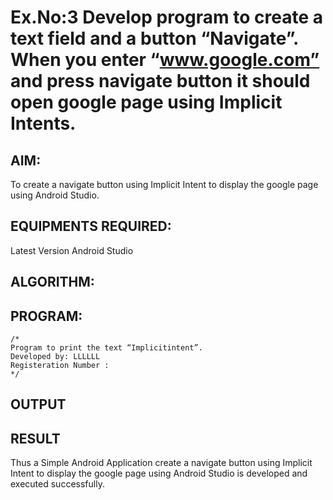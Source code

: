 # Ex.No:3 Develop program to create a text field and a button “Navigate”. When you enter “www.google.com” and press navigate button it should open google page using Implicit Intents.


## AIM:

To create a navigate button using Implicit Intent to display the google page using Android Studio.

## EQUIPMENTS REQUIRED:

Latest Version Android Studio

## ALGORITHM:



## PROGRAM:
```
/*
Program to print the text “Implicitintent”.
Developed by: LLLLLL
Registeration Number :
*/
```

## OUTPUT




## RESULT
Thus a Simple Android Application create a navigate button using Implicit Intent to display the google page using Android Studio is developed and executed successfully.


